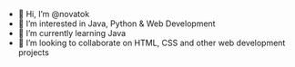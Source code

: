 - 👋 Hi, I’m @novatok
- 👀 I’m interested in Java, Python & Web Development
- 🌱 I’m currently learning Java
- 💞️ I’m looking to collaborate on HTML, CSS and other web development projects


